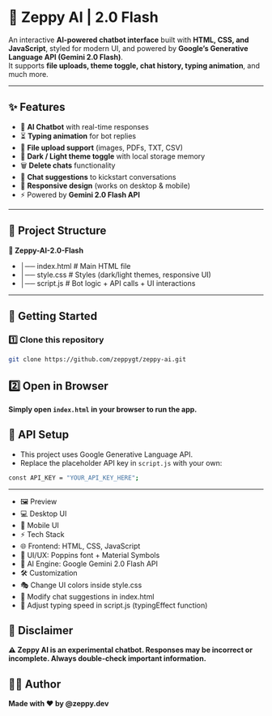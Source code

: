 # 🤖 Zeppy AI | 2.0 Flash

An interactive **AI-powered chatbot interface** built with **HTML, CSS, and JavaScript**, styled for modern UI, and powered by **Google’s Generative Language API (Gemini 2.0 Flash)**.  
It supports **file uploads, theme toggle, chat history, typing animation**, and much more.  

---

## ✨ Features

- 💬 **AI Chatbot** with real-time responses  
- ⏳ **Typing animation** for bot replies  
- 📎 **File upload support** (images, PDFs, TXT, CSV)  
- 🎨 **Dark / Light theme toggle** with local storage memory  
- 🗑️ **Delete chats** functionality  
- 📜 **Chat suggestions** to kickstart conversations  
- 📱 **Responsive design** (works on desktop & mobile)  
- ⚡ Powered by **Gemini 2.0 Flash API**  

---

## 📂 Project Structure

**📁 Zeppy-AI-2.0-Flash**
- │── index.html # Main HTML file
- │── style.css # Styles (dark/light themes, responsive UI)
- │── script.js # Bot logic + API calls + UI interactions

---

## 🚀 Getting Started

### 1️⃣ Clone this repository
```bash
git clone https://github.com/zeppygt/zeppy-ai.git
```

## 2️⃣ Open in Browser

**Simply open `index.html` in your browser to run the app.**

## 🔑 API Setup

- This project uses Google Generative Language API.
- Replace the placeholder API key in `script.js` with your own:
```bash
const API_KEY = "YOUR_API_KEY_HERE";
```

---

- 🖼️ Preview
- 💻 Desktop UI
- 📱 Mobile UI
- ⚡ Tech Stack
- 🌐 Frontend: HTML, CSS, JavaScript
- 🎨 UI/UX: Poppins font + Material Symbols
- 🤖 AI Engine: Google Gemini 2.0 Flash API
- 🛠️ Customization
- 🎭 Change UI colors inside style.css
- 📝 Modify chat suggestions in index.html
- 🔧 Adjust typing speed in script.js (typingEffect function)

## 📜 Disclaimer

**⚠️ Zeppy AI is an experimental chatbot.
Responses may be incorrect or incomplete. Always double-check important information.**

## 👨‍💻 Author

**Made with ❤️ by @zeppy.dev**

